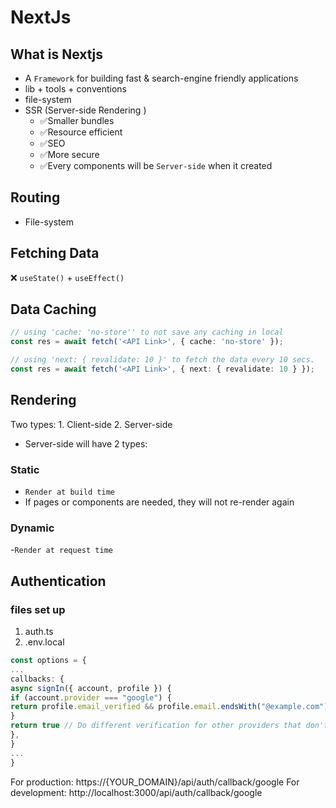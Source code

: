 # NextJs

## What is Nextjs

- A `Framework` for building fast & search-engine friendly applications
- lib + tools + conventions
- file-system
- SSR (Server-side Rendering )
  - ✅Smaller bundles
  - ✅Resource efficient
  - ✅SEO
  - ✅More secure
  - ✅Every components will be `Server-side` when it created

## Routing

- File-system

## Fetching Data

❌ `useState()` + `useEffect()`

## Data Caching

```typescript
// using 'cache: 'no-store'' to not save any caching in local
const res = await fetch('<API Link>', { cache: 'no-store' });
```

```typescript
// using 'next: { revalidate: 10 }' to fetch the data every 10 secs.
const res = await fetch('<API Link>', { next: { revalidate: 10 } });
```

## Rendering

Two types: 1. Client-side 2. Server-side

- Server-side will have 2 types:

### Static

- `Render at build time`
- If pages or components are needed, they will not re-render again

### Dynamic

-`Render at request time`

## Authentication

### files set up

1. auth.ts
2. .env.local

```typescript
const options = {
...
callbacks: {
async signIn({ account, profile }) {
if (account.provider === "google") {
return profile.email_verified && profile.email.endsWith("@example.com")
}
return true // Do different verification for other providers that don't have `email_verified`
},
}
...
}
```

For production: https://{YOUR_DOMAIN}/api/auth/callback/google
For development: http://localhost:3000/api/auth/callback/google
